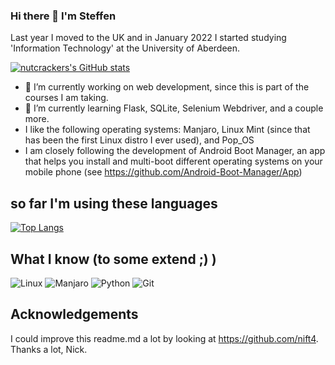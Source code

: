 ### Hi there 👋 I'm Steffen

Last year I moved to the UK and in January 2022 I started studying 'Information Technology' at the University of Aberdeen.

[![nutcrackers's GitHub stats](https://github-readme-stats.vercel.app/api?username=nutcracker22&show_icons=true&include_all_commits=true&theme=tokyonight)](https://github.com/nutcracker22)

- 🔭 I’m currently working on web development, since this is part of the courses I am taking.
- 🌱 I’m currently learning Flask, SQLite, Selenium Webdriver, and a couple more.
- I like the following operating systems: Manjaro, Linux Mint (since that has been the first Linux distro I ever used), and Pop_OS
- I am closely following the development of Android Boot Manager, an app that helps you install and multi-boot different operating systems on your mobile phone (see https://github.com/Android-Boot-Manager/App)


## so far I'm using these languages
[![Top Langs](https://github-readme-stats.vercel.app/api/top-langs/?username=nutcracker22&layout=compact&langs_count=10&theme=tokyonight)](https://github.com/nutcracker22?tab=repositories)


## What I know (to some extend ;) )
![Linux](https://www.vectorlogo.zone/logos/linux/linux-icon.svg)
![Manjaro](https://upload.wikimedia.org/wikipedia/commons/8/85/Manjaro_logo_text.svg)
![Python](https://www.vectorlogo.zone/logos/python/python-icon.svg)
![Git](https://www.vectorlogo.zone/logos/git-scm/git-scm-icon.svg)


## Acknowledgements
I could improve this readme.md a lot by looking at https://github.com/nift4. Thanks a lot, Nick.




<!--
**nutcracker22/nutcracker22** is a ✨ _special_ ✨ repository because its `README.md` (this file) appears on your GitHub profile.

Here are some ideas to get you started:

- 🔭 I’m currently working on web development, since this is part of the course I am taking at University of Aberdeen
- 🌱 I’m currently learning Flask, SQLite, Selenium Webdriver, and a couple more
- 👯 I’m looking to collaborate on ...
- 🤔 I’m looking for help with ...
- 💬 Ask me about ...
- 📫 How to reach me: ...
- 😄 Pronouns: ...
- ⚡ Fun fact: ...



## What's up?
- I help developing LineageOS for cedric & yggdrasil and I am maintaing a fork of it
- I work on multi-boot for phones
- I mod Telegram for Android (Catogram X)
- I maintain an popular magisk module, microG Installer Revived
- I have various side projects
## ... using these languages
[![Top Langs](https://github-readme-stats.vercel.app/api/top-langs/?username=nift4&layout=compact&langs_count=10&theme=tokyonight)](https://github.com/nift4?tab=repositories)

## What I know
![Linux](https://www.vectorlogo.zone/logos/linux/linux-icon.svg)
![Git](https://www.vectorlogo.zone/logos/git-scm/git-scm-icon.svg)
![Bash](https://www.vectorlogo.zone/logos/gnu_bash/gnu_bash-icon.svg)
![Java](https://www.vectorlogo.zone/logos/java/java-icon.svg)
![Jenkins](https://www.vectorlogo.zone/logos/jenkins/jenkins-icon.svg)

-->
